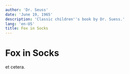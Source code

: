 ```yaml
---
author: 'Dr. Seuss'
date: 'June 19, 1965'
description: 'Classic children''s book by Dr. Suess.'
lang: 'en-US'
title: Fox in Socks
---
```


Fox in Socks
============

et cetera.
